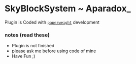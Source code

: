 # SkyBlockSystem ~ Aparadox_

Plugin is Coded with [`paperweight`](https://github.com/PaperMC/paperweight/tree/main/paperweight-userdev) development

### notes (read these)

- Plugin is not finished
- please ask me before using code of mine
- Have Fun ;)
